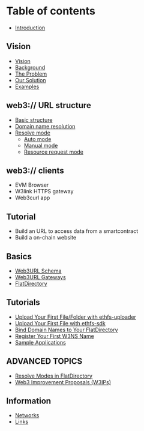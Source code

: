 # Table of contents

* [Introduction](README.md)

## Vision

* [Vision](overview/vision.md)
* [Background](overview/background.md)
* [The Problem](overview/the-problem.md)
* [Our Solution](overview/our-solution.md)
* [Examples](overview/examples.md)

## web3:// URL structure
* [Basic structure](structure/base.md)
* [Domain name resolution](structure/domain-name.md)
* [Resolve mode](structure/resolve-mode.md)
  * [Auto mode](structure/mode-auto.md)
  * [Manual mode](structure/mode-manual.md)
  * [Resource request mode](structure/mode-resource-request.md)

## web3:// clients
* EVM Browser
* W3link HTTPS gateway
* Web3curl app

## Tutorial
* Build an URL to access data from a smartcontract
* Build a on-chain website





## Basics

* [Web3URL Schema](basics/web3url-schema.md)
* [Web3URL Gateways](basics/web3url-gateways.md)
* [FlatDirectory](basics/flatdirectory.md)

## Tutorials

* [Upload Your First File/Folder with ethfs-uploader](tutorials/upload-your-first-file-folder-with-ethfs-uploader.md)
* [Upload Your First File with ethfs-sdk](tutorials/upload-your-first-file-with-ethfs-sdk.md)
* [Bind Domain Names to Your FlatDirectory](tutorials/bind-domain-names-to-your-flatdirectory.md)
* [Register Your First W3NS Name](tutorials/register-your-first-w3ns-name.md)
* [Sample Applications](tutorials/sample-applications.md)

## ADVANCED TOPICS

* [Resolve Modes in FlatDirectory](advanced-topics/resolve-modes-in-flatdirectory.md)
* [Web3 Improvement Proposals (W3IPs)](https://github.com/ethstorage/W3IPs)

## Information

* [Networks](information/networks.md)
* [Links](information/links.md)
